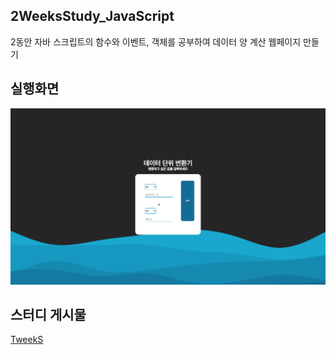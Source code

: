 ## 2WeeksStudy_JavaScript
2동안 자바 스크립트의 함수와 이벤트, 객체를 공부하여 데이터 양 계산 웹페이지 만들기

## 실행화면
![image](https://github.com/hyeg0121/2WeeksStudy_JavaScript/blob/main/prototype/main.png)

## 스터디 게시물
<a href="https://hulrud.tistory.com/category/TweekS/season1%3AJS">TweekS</a>

